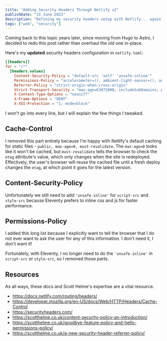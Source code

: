 ```yaml
---
title: "Adding Security Headers Through Netlify v2"
publishDate: "15 June 2023"
description: "Refining my security headers setup with Netlify... again."
tags: ["web", "security"]
---
```


Coming back to this topic years later, since moving from Hugo to Astro, I decided to redo this post rather than overhaul the old one in-place.

Here's my **updated** security headers configuration in `netlify.toml`:

```toml
[[headers]]
for = "/*"
  [headers.values]
    Content-Security-Policy = "default-src 'self' 'unsafe-inline'"
    Permissions-Policy = "accelerometer=(), ambient-light-sensor=(), autoplay=(), battery=(), camera=(), cross-origin-isolated=(), display-capture=(), document-domain=(), encrypted-media=(), execution-while-not-rendered=(), execution-while-out-of-viewport=(), fullscreen=(), geolocation=(), gyroscope=(), keyboard-map=(), magnetometer=(), microphone=(), midi=(), navigation-override=(), payment=(), picture-in-picture=(), publickey-credentials-get=(), screen-wake-lock=(), sync-xhr=(), usb=(), web-share=(), xr-spatial-tracking=(), clipboard-read=(), clipboard-write=(), gamepad=(), speaker-selection=(), conversion-measurement=(), focus-without-user-activation=(), hid=(), idle-detection=(), interest-cohort=(), serial=(), sync-script=(), trust-token-redemption=(), unload=(), window-placement=(), vertical-scroll=()"
    Referrer-Policy = "strict-origin-when-cross-origin"
    Strict-Transport-Security = "max-age=63072000; includeSubDomains; preload"
    X-Content-Type-Options = "nosniff"
    X-Frame-Options = "DENY"
    X-XSS-Protection = "1; mode=block"
```

I won't go into every line, but I will explain the few things I tweaked.

## Cache-Control

I removed this part entirely because I'm happy with Netlify's default caching for static files - `public, max-age=0, must-revalidate`. The `max-age=0` looks like it won't be cached, but `must-revalidate` tells the browser to check the `etag` attribute's value, which only changes when the site is redeployed. Effectively, the user's browser will reuse the cached file until a fresh deploy changes the `etag`, at which point it goes for the latest version.

## Content-Security-Policy

Unfortunately we still need to add `'unsafe-inline'` for `script-src` and `style-src` because Eleventy prefers to inline css and js for faster performance.

## Permissions-Policy

I added this long list because I explicitly want to tell the browser that I do not ever want to ask the user for any of this information. I don't need it, I don't want it!

Fortunately, with Eleventy, I no longer need to do the `'unsafe-inline'` in `script-src` or `style-src`, so I removed those parts.

## Resources

As all ways, these docs and Scott Helme's expertise are a vital resource.

- <https://docs.netlify.com/routing/headers/>
- <https://developer.mozilla.org/en-US/docs/Web/HTTP/Headers/Cache-Control>
- <https://securityheaders.com/>
- <https://scotthelme.co.uk/content-security-policy-an-introduction/>
- <https://scotthelme.co.uk/goodbye-feature-policy-and-hello-permissions-policy/>
- <https://scotthelme.co.uk/a-new-security-header-referrer-policy/>
